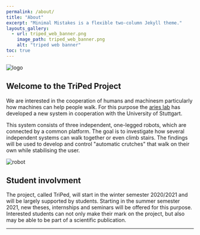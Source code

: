 ```yaml
---
permalink: /about/
title: "About"
excerpt: "Minimal Mistakes is a flexible two-column Jekyll theme."
layouts_gallery:
  - url: triped_web_banner.png
    image_path: triped_web_banner.png
    alt: "triped web banner"
toc: true
---
```

![logo](https://triped-robot.github.io/V2_logo_with_font.png)

## Welcome to the TriPed Project
We are interested in the cooperation of humans and machinesm particularly how machines can help people walk.
For this purpose the [aries lab](https://www.lorenzomasia.com/lab-and-people) has developed a new system in cooperation with the University of Stuttgart.

This system consists of three independent, one-legged robots, which are connected by a common platform.
The goal is to investigate how several independent systems can walk together or even climb stairs. 
The findings will be used to develop and control "automatic crutches" that walk on their own while stabilising the user.


![robot](https://triped-robot.github.io/triped_poster(2).png)
 
## Student involvment
The project, called TriPed, will start in the winter semester 2020/2021 and will be largely supported by students. 
Starting in the summer semester 2021, new theses, internships and seminars will be offered for this purpose.
Interested students can not only make their mark on the project, but also may be able to be part of a scientific publication.




---


